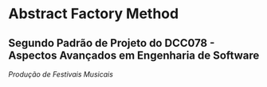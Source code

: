 # Abstract Factory Method
## Segundo Padrão de Projeto do DCC078 - Aspectos Avançados em Engenharia de Software
*Produção de Festivais Musicais*
